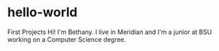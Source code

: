 # hello-world
First Projects
Hi! I'm Bethany. I live in Meridian and I'm a junior at BSU working on a Computer Science degree. 
